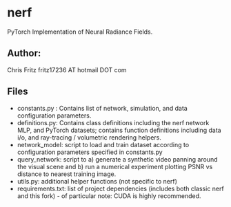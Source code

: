 # nerf
PyTorch Implementation of Neural Radiance Fields.
## Author:
Chris Fritz fritz17236 AT hotmail DOT com

## Files
- constants.py : Contains list of network, simulation, and data configuration parameters. 
- definitions.py: Contains class definitions including the nerf network MLP, and PyTorch datasets; contains function definitions including data i/o, and ray-tracing / volumetric rendering helpers.
- network_model: script to load and train dataset according to configuration parameters specified in constants.py
- query_network: script to a) generate a synthetic video panning around the visual scene and b) run a numerical experiment plotting PSNR vs distance to nearest training image.
- utils.py: additional helper functions (not specific to nerf) 
- requirements.txt: list of project dependencies (includes both classic nerf and this fork) - of particular note: CUDA is highly recommended. 

